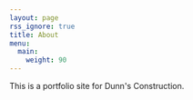 ```yaml
---
layout: page
rss_ignore: true
title: About
menu:
  main:
    weight: 90
---
```


This is a portfolio site for Dunn's Construction.
